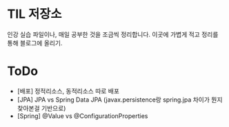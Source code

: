 # TIL 저장소

인강 실습 파일이나, 매일 공부한 것을 조금씩 정리합니다.
이곳에 가볍게 적고 정리를 통해 블로그에 올리기.

# ToDo
- [배포] 정적리소스, 동적리소스 따로 배포
- [JPA] JPA vs Spring Data JPA (javax.persistence랑 spring.jpa 차이가 뭔지 찾아본걸 기반으로)
- [Spring] @Value vs @ConfigurationProperties
